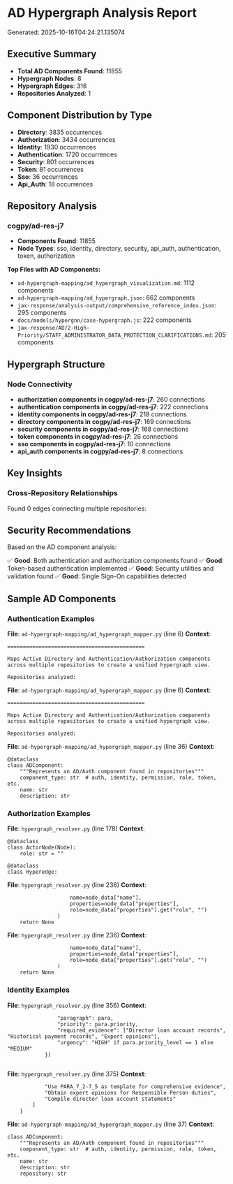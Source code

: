 # AD Hypergraph Analysis Report
Generated: 2025-10-16T04:24:21.135074

## Executive Summary

- **Total AD Components Found**: 11855
- **Hypergraph Nodes**: 8
- **Hypergraph Edges**: 316
- **Repositories Analyzed**: 1

## Component Distribution by Type

- **Directory**: 3835 occurrences
- **Authorization**: 3434 occurrences
- **Identity**: 1930 occurrences
- **Authentication**: 1720 occurrences
- **Security**: 801 occurrences
- **Token**: 81 occurrences
- **Sso**: 36 occurrences
- **Api_Auth**: 18 occurrences

## Repository Analysis

### cogpy/ad-res-j7
- **Components Found**: 11855
- **Node Types**: sso, identity, directory, security, api_auth, authentication, token, authorization

**Top Files with AD Components:**
- `ad-hypergraph-mapping/ad_hypergraph_visualization.md`: 1112 components
- `ad-hypergraph-mapping/ad_hypergraph.json`: 662 components
- `jax-response/analysis-output/comprehensive_reference_index.json`: 295 components
- `docs/models/hypergnn/case-hypergraph.js`: 222 components
- `jax-response/AD/2-High-Priority/STAFF_ADMINISTRATOR_DATA_PROTECTION_CLARIFICATIONS.md`: 205 components

## Hypergraph Structure

### Node Connectivity

- **authorization components in cogpy/ad-res-j7**: 260 connections
- **authentication components in cogpy/ad-res-j7**: 222 connections
- **identity components in cogpy/ad-res-j7**: 218 connections
- **directory components in cogpy/ad-res-j7**: 169 connections
- **security components in cogpy/ad-res-j7**: 168 connections
- **token components in cogpy/ad-res-j7**: 26 connections
- **sso components in cogpy/ad-res-j7**: 10 connections
- **api_auth components in cogpy/ad-res-j7**: 8 connections

## Key Insights

### Cross-Repository Relationships
Found 0 edges connecting multiple repositories:


## Security Recommendations

Based on the AD component analysis:

✅ **Good**: Both authentication and authorization components found
✅ **Good**: Token-based authentication implemented
✅ **Good**: Security utilities and validation found
✅ **Good**: Single Sign-On capabilities detected

## Sample AD Components

### Authentication Examples

**File**: `ad-hypergraph-mapping/ad_hypergraph_mapper.py` (line 6)
**Context**:
```
============================================

Maps Active Directory and Authentication/Authorization components 
across multiple repositories to create a unified hypergraph view.

Repositories analyzed:
```

**File**: `ad-hypergraph-mapping/ad_hypergraph_mapper.py` (line 6)
**Context**:
```
============================================

Maps Active Directory and Authentication/Authorization components 
across multiple repositories to create a unified hypergraph view.

Repositories analyzed:
```

**File**: `ad-hypergraph-mapping/ad_hypergraph_mapper.py` (line 36)
**Context**:
```
@dataclass
class ADComponent:
    """Represents an AD/Auth component found in repositories"""
    component_type: str  # auth, identity, permission, role, token, etc.
    name: str
    description: str
```

### Authorization Examples

**File**: `hypergraph_resolver.py` (line 178)
**Context**:
```
@dataclass
class ActorNode(Node):
    role: str = ""

@dataclass
class Hyperedge:
```

**File**: `hypergraph_resolver.py` (line 236)
**Context**:
```
                    name=node_data["name"],
                    properties=node_data["properties"],
                    role=node_data["properties"].get("role", "")
                )
    return None

```

**File**: `hypergraph_resolver.py` (line 236)
**Context**:
```
                    name=node_data["name"],
                    properties=node_data["properties"],
                    role=node_data["properties"].get("role", "")
                )
    return None

```

### Identity Examples

**File**: `hypergraph_resolver.py` (line 356)
**Context**:
```
                "paragraph": para,
                "priority": para.priority,
                "required_evidence": ["Director loan account records", "Historical payment records", "Expert opinions"],
                "urgency": "HIGH" if para.priority_level == 1 else "MEDIUM"
            })
    
```

**File**: `hypergraph_resolver.py` (line 375)
**Context**:
```
            "Use PARA_7_2-7_5 as template for comprehensive evidence",
            "Obtain expert opinions for Responsible Person duties",
            "Compile director loan account statements"
        ]
    }

```

**File**: `ad-hypergraph-mapping/ad_hypergraph_mapper.py` (line 37)
**Context**:
```
class ADComponent:
    """Represents an AD/Auth component found in repositories"""
    component_type: str  # auth, identity, permission, role, token, etc.
    name: str
    description: str
    repository: str
```
